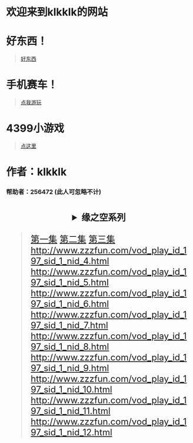 # 欢迎来到klkklk的网站
# 好东西！
> [好东西](https://theklkklk.github.io/千万别点.vbs)
# 手机赛车！
> [点我游玩](http://h.4399.com/play/194955.htm)


# 4399小游戏
> [点这里](http://www.4399.com/)

# 作者：klkklk
### 帮助者：256472 (此人可忽略不计)

# <div align="center"><font size="5"><details><summary>缘之空系列</summary>
> [第一集](http://www.zzzfun.com/vod_play_id_197_sid_1_nid_1.html)
> [第二集](http://www.zzzfun.com/vod_play_id_197_sid_1_nid_2.html)
> [第三集](http://www.zzzfun.com/vod_play_id_197_sid_1_nid_3.html)
http://www.zzzfun.com/vod_play_id_197_sid_1_nid_4.html
http://www.zzzfun.com/vod_play_id_197_sid_1_nid_5.html
http://www.zzzfun.com/vod_play_id_197_sid_1_nid_6.html
http://www.zzzfun.com/vod_play_id_197_sid_1_nid_7.html
http://www.zzzfun.com/vod_play_id_197_sid_1_nid_8.html
http://www.zzzfun.com/vod_play_id_197_sid_1_nid_9.html
http://www.zzzfun.com/vod_play_id_197_sid_1_nid_10.html
http://www.zzzfun.com/vod_play_id_197_sid_1_nid_11.html
http://www.zzzfun.com/vod_play_id_197_sid_1_nid_12.html


